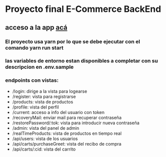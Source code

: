 # Proyecto final E-Commerce BackEnd

## acceso a la app <a href="http://35.171.60.146/products">acá</a>

### El proyecto usa yarn por lo que se debe ejecutar con el comando yarn run start

### las variables de entorno estan disponibles a completar con su descripcion en .env.sample

### endpoints con vistas: 

* /login: dirige a la vista para logearse
* /register: vista para registrarse
* /products: vista de productos
* /profile: vista del perfil
* /current: acceso a info del usuario con token
* /recoveryMail: enviar mail para recuperar contraseña
* /restorePassword/:tok: vista para introducir nueva contraseña
* /admin: vista del panel de admin
* /realTimeProducts: vista de productos en tiempo real
* /api/users: vista de los usuarios
* /api/carts/purchaseGreet: vista del recibo de compra
* /api/carts/:cid: vista del carrito
